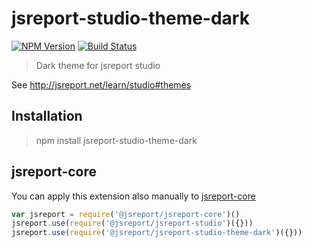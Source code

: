 # jsreport-studio-theme-dark

[![NPM Version](http://img.shields.io/npm/v/jsreport-studio-theme-dark.svg?style=flat-square)](https://npmjs.com/package/jsreport-studio-theme-dark)
[![Build Status](https://travis-ci.org/jsreport/jsreport-studio-theme-dark.png?branch=master)](https://travis-ci.org/jsreport/jsreport-studio-theme-dark)

> Dark theme for jsreport studio

See http://jsreport.net/learn/studio#themes

## Installation
> npm install jsreport-studio-theme-dark

## jsreport-core

You can apply this extension also manually to [jsreport-core](https://github.com/jsreport/jsreport/tree/master/packages/jsreport-core)

```js
var jsreport = require('@jsreport/jsreport-core')()
jsreport.use(require('@jsreport/jsreport-studio')({}))
jsreport.use(require('@jsreport/jsreport-studio-theme-dark')({}))
```
